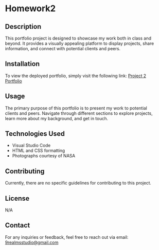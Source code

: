 # Homework2

## Description

This portfolio project is designed to showcase my work both in class and beyond. It provides a visually appealing platform to display projects, share information, and connect with potential clients and peers.

## Installation

To view the deployed portfolio, simply visit the following link:
[Project 2 Portfolio](#) 

## Usage

The primary purpose of this portfolio is to present my work to potential clients and peers. Navigate through different sections to explore projects, learn more about my background, and get in touch.

## Technologies Used

- Visual Studio Code
- HTML and CSS formatting
- Photographs courtesy of NASA

## Contributing

Currently, there are no specific guidelines for contributing to this project.

## License

N/A

## Contact

For any inquiries or feedback, feel free to reach out via email:
[9realmsstudio@gmail.com](mailto:9realmsstudio@gmail.com)

